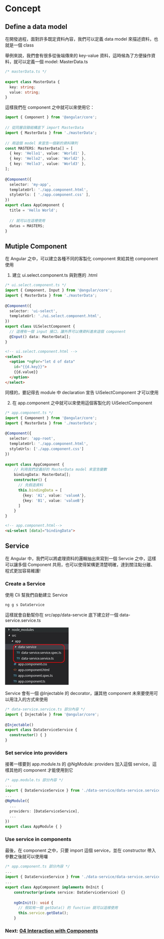 # Concept


## Define a data model

在開發過程，面對許多既定資料內容，我們可以定義 data model 來描述資料，也就是一個 class

舉例來說，我們會有很多從後端傳來的 key-value 資料，這時候為了方便操作資料，就可以定義一個 model: MasterData.ts

```ts
/* masterData.ts */

export class MasterData {
  key: string;
  value: string;
}

```

這樣我們在 component 之中就可以來使用它：

```ts
import { Component } from '@angular/core';

// 從同層目錄結構底下 import MasterData
import { MasterData } from './masterData';

// 用這個 model 來宣告一個新的資料陣列
const MASTERS: MasterData[] = [
  { key: 'Hello1', value: 'World1' },
  { key: 'Hello2', value: 'World2' },
  { key: 'Hello3', value: 'World3' },
];

@Component({
  selector: 'my-app',
  templateUrl: './app.component.html',
  styleUrls: [ './app.component.css' ],
})
export class AppComponent {
  title = 'Hello World';

  // 就可以在這裡使用
  datas = MASTERS;
}

```


## Mutiple Component

在 Angular 之中，可以建立各種不同的客製化 component 來給其他 component 使用

1. 建立 ui.select.component.ts 與對應的 .html

```ts
/* ui.select.component.ts */
import { Component, Input } from '@angular/core';
import { MasterData } from './masterData';

@Component({
  selector: 'ui-select',
  templateUrl: './ui.select.component.html',
})
export class UiSelectComponent {
  // 這裡有一個 input 接口，讓外界可以傳資料進來這個 component
  @Input() data: MasterData[];
}
```

```html
<!-- ui.select.component.html -->
<select>
  <option *ngFor="let d of data"
    id="{{d.key}}">
    {{d.value}}
  </option>
</select>

```

同樣的，要記得去 module 中 declaration 宣告 UiSelectComponent 才可以使用

2. 在 app.component 之中就可以來使用這個客製化的 UiSelectComponent

```ts
/* app.component.ts */
import { Component } from '@angular/core';
import { MasterData } from './masterData';

@Component({
  selector: 'app-root',
  templateUrl: './app.component.html',
  styleUrls: ['./app.component.css']
})

export class AppComponent {
    // 利用我們定義好的 MasterData model 來宣告變數
    bindingData: MasterData[];
    constructor() {
      // 先假造資料
      this.bindingData = [
        {key: 'A1', value: 'valueA'},
        {key: 'B1', value: 'valueB'}
      ]
    }
}
```

```html
<!-- app.component.html-->
<ui-select [data]="bindingData">
```




## Service

在 Angular 中，我們可以將處理資料的邏輯抽出來寫到一個 Servcie 之中，這樣可以讓多個 Component 共用，也可以使得架構更清楚明確，達到關注點分離、程式更加容易維護!


### Create a Service

使用 Cli 幫我們自動建立 Service

```sh
ng g s DataService
```

這樣就會自動幫你在 src/app/data-servcie 底下建立好一個 data-service.service.ts

![service](https://github.com/sean1093/angular-starter/blob/master/image/angular.service.jpg "data-servcie")

Service 會有一個 @Injectable 的 decorator，讓其他 component 未來要使用可以用注入的方式來使用

```ts
/* data-service.service.ts 部分內容 */
import { Injectable } from '@angular/core';

@Injectable()
export class DataServiceService {
  constructor() { }
}
```

### Set service into providers

接著一樣要到 app.module.ts 的 @NgModule: providers 加入這個 service，這樣其他的 component 才能使用到它

```ts
/* app.module.ts 部分內容 */
...
import { DataServiceService } from './data-service/data-service.service';
...
@NgModule({
  ...
  providers: [DataServiceService],
  ...
})
export class AppModule { }
```


### Use service in components

最後，在 component 之中，只要 import 這個 service，並在 constructor 帶入參數之後就可以使用囉

```ts
/* app.component.ts 部分內容 */
...
import { DataServiceService } from './data-service/data-service.service';
...
export class AppComponent implements OnInit {
    constructor(private service: DataServiceService) {}

    ngOnInit(): void {
      // 假如有一個 getData() 的 function 就可以這樣使用
      this.service.getData(); 
    }

```


### Next:  [04 Interaction with Components]

[04 Interaction with Components]: <https://github.com/sean1093/angular-starter/blob/master/04.interaction-with-component.md>